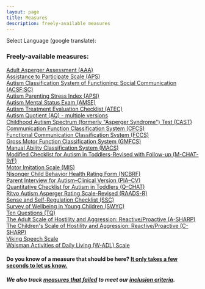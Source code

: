 ```yaml
---
layout: page
title: Measures
description: freely-available measures
---
```


Select Language (google translate):  

<div id="google_translate_element"></div><script type="text/javascript">
function googleTranslateElementInit() {
  new google.translate.TranslateElement({pageLanguage: 'en', layout: google.translate.TranslateElement.InlineLayout.SIMPLE, gaTrack: true, gaId: 'UA-64320648-1'}, 'google_translate_element');
}
</script><script type="text/javascript" src="//translate.google.com/translate_a/element.js?cb=googleTranslateElementInit"></script>  

### Freely-available measures:  
[Adult Asperger Assessment (AAA)](http://disabilitymeasures.org/aaa)  
[Assistance to Participate Scale (APS)](http://disabilitymeasures.org/aps)   
[Autism Classification System of Functioning: Social Communication (ACSF:SC)](http://disabilitymeasures.org/acsf-sc)   
[Autism Parenting Stress Index (APSI)](http://disabilitymeasures.org/apsi)  
[Autism Mental Status Exam (AMSE)](http://disabilitymeasures.org/amse)  
[Autism Treatment Evaluation Checklist (ATEC)](http://disabilitymeasures.org/atec)  
[Autism Quotient (AQ) - multiple versions](http://disabilitymeasures.org/aq)  
[Childhood Autism Spectrum (formerly "Asperger Syndrome") Test (CAST)](http://disabilitymeasures.org/cast)  
[Communication Function Classification System (CFCS)](http://disabilitymeasures.org/cfcs)  
[Functional Communication Classification System (FCCS)](http://disabilitymeasures.org/fccs)     
[Gross Motor Function Classification System (GMFCS)](http://disabilitymeasures.org/gmfcs)  
[Manual Ability Classification System (MACS)](http://disabilitymeasures.org/macs/)  
[Modified Checklist for Autism in Toddlers-Revised with Follow-up (M-CHAT-R/F)](http://disabilitymeasures.org/m-chat)   
[Motor Imitation Scale (MIS)](http://disabilitymeasures.org/mis)   
[Nisonger Child Behavior Health Rating Form (NCBRF)](http://disabilitymeasures.org/ncbrf)  
[Parent Interview for Autism–Clinical Version (PIA–CV)](http://disabilitymeasures.org/pia-cv)  
[Quantitative Checklist for Autism in Toddlers (Q-CHAT)](http://disabilitymeasures.org/qchat)  
[Ritvo Autism Asperger Rating Scale-Revised (RAADS-R)](http://disabilitymeasures.org/raads-r)  
[Sense and Self-Regulation Checklist (SSC)](http://disabilitymeasures.org/ssc)  
[Survey of Wellbeing in Young Children (SWYC)](http://disabilitymeasures.org/swyc)  
[Ten Questions (TQ)](http://disabilitymeasures.org/tenquestions)  
[The Adult Scale of Hostility and Aggression: Reactive/Proactive (A-SHARP)](http://disabilitymeasures.org/a-sharp)  
[The Children's Scale of Hostility and Aggression: Reactive/Proactive (C-SHARP)](http://disabilitymeasures.org/c-sharp)    
[Viking Speech Scale](http://disabilitymeasures.org/viking)  
[Waisman Activities of Daily Living (W-ADL) Scale](http://disabilitymeasures.org/w-adl)

#### Do you know of a measure that should be here? [It only takes a few seconds to let us know.](http://disabilitymeasures.org/contribute)

##### We also track [measures that failed](http://disabilitymeasures.org/pages/donotqualify.html) to meet our [inclusion criteria](http://disabilitymeasures.org/criteria).

